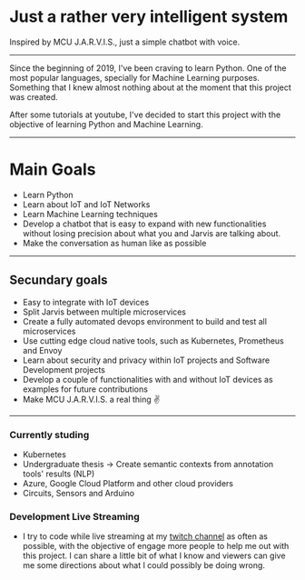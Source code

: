 # Just a rather very intelligent system

Inspired by MCU J.A.R.V.I.S., just a simple chatbot with voice.

---

Since the beginning of 2019, I've been craving to learn Python. One of the most popular languages, specially for Machine Learning purposes. Something that I knew almost nothing about at the moment that this project was created.

After some tutorials at youtube, I've decided to start this project with the objective of learning Python and Machine Learning.

---

# Main Goals

* Learn Python
* Learn about IoT and IoT Networks
* Learn Machine Learning techniques
* Develop a chatbot that is easy to expand with new functionalities without losing precision about what you and Jarvis are talking about.
* Make the conversation as human like as possible

---

## Secundary goals

* Easy to integrate with IoT devices
* Split Jarvis between multiple microservices
* Create a fully automated devops environment to build and test all microservices
* Use cutting edge cloud native tools, such as Kubernetes, Prometheus and Envoy
* Learn about security and privacy within IoT projects and Software Development projects
* Develop a couple of functionalities with and without IoT devices as examples for future contributions
* Make MCU J.A.R.V.I.S. a real thing :v:

---

### Currently studing 

* Kubernetes
* Undergraduate thesis -> Create semantic contexts from annotation tools' results (NLP)
* Azure, Google Cloud Platform and other cloud providers
* Circuits, Sensors and Arduino

### Development Live Streaming

* I try to code while live streaming at my [twitch channel](https://www.twitch.tv/arthursens) as often as possible, with the objective of engage more people to help me out with this project. I can share a little bit of what I know and viewers can give me some directions about what I could possibly be doing wrong.
